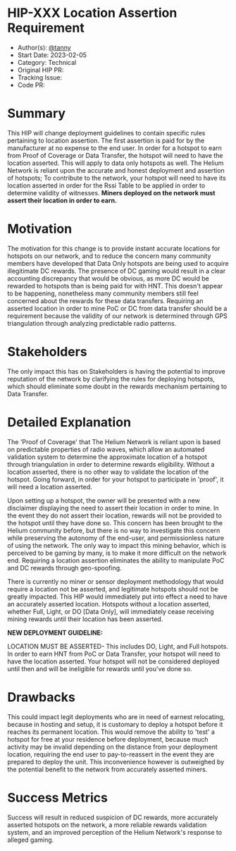 # HIP-XXX Location Assertion Requirement

- Author(s): [@tanny](https://github.com/ilovespectra)
- Start Date: 2023-02-05
- Category: Technical
- Original HIP PR:
- Tracking Issue:
- Code PR:

# Summary

[summary]: #summary

This HIP will change deployment guidelines to contain specific rules pertaining to location assertion.
The first assertion is paid for by the manufacturer at no expense to the end user. In order for a hotspot
to earn from Proof of Coverage or Data Transfer, the hotspot will need to have the location asserted. This will apply to
data only hotspots as well. The Helium Network is reliant upon the accurate and honest deployment and assertion
of hotspots; To contribute to the network, your hotspot will need to have its location asserted
in order for the Rssi Table to be applied in order to determine validity of witnesses. <b>Miners deployed on the
network must assert their location in order to earn.</b>

# Motivation

[motivation]: #motivation

The motivation for this change is to provide instant accurate locations for hotspots on our network, and to reduce
the concern many community members have developed that Data Only hotspots are being used to acquire illegitimate DC
rewards. The presence of DC gaming would result in a clear accounting discrepancy that would be obvious, as more
DC would be rewarded to hotspots than is being paid for with HNT. This doesn't appear to be happening,
nonetheless many community members still feel concerned about the rewards for these data transfers. Requiring an
asserted location in order to mine PoC or DC from data transfer should be a requirement because the validity of our
network is determined through GPS triangulation through analyzing predictable radio patterns.

# Stakeholders

[stakeholders]: #stakeholders

The only impact this has on Stakeholders is having the potential to improve reputation of the network by clarifying the rules
for deploying hotspots, which should eliminate some doubt in the rewards mechanism pertaining to Data Transfer.

# Detailed Explanation

[detailed-explanation]: #detailed-explanation

The 'Proof of Coverage' that The Helium Network is reliant upon is based on predictable properties of radio waves, which allow an automated
validation system to determine the approximate location of a hotspot through triangulation in order to determine rewards eligibility.
Without a location asserted, there is no other way to validate the location of the hotspot. Going forward, in order for your hotspot to 
participate in 'proof', it will need a location asserted.

Upon setting up a hotspot, the owner will be presented with a new disclaimer displaying the need to assert their location in order to
mine. In the event they do not assert their location, rewards will not be provided to the hotspot until they have done so. This concern
has been brought to the Helium community before, but there is no way to investigate this concern while preserving the autonomy of the
end-user, and permissionless nature of using the network. The only way to impact this mining behavior, which is perceived to be gaming by
many, is to make it more difficult on the network end. Requiring a location assertion eliminates the ability to manipulate PoC and DC
rewards through geo-spoofing.

There is currently no miner or sensor deployment methodology that would require a location not be asserted, and legitimate hotspots
should not be greatly impacted. This HIP would immediately put into effect a need to have an accurately asserted location. Hotspots
without a location asserted, whether Full, Light, or DO [Data Only], will immediately cease receiving mining rewards until their location has
been asserted.

<b>NEW DEPLOYMENT GUIDELINE:</b>

LOCATION MUST BE ASSERTED- This includes DO, Light, and Full hotspots. In order to earn HNT from PoC or Data Transfer, your hotspot will need to have
the location asserted. Your hotspot will not be considered deployed until then and will be ineligible for rewards until you've done so.

# Drawbacks

[drawbacks]: #drawbacks

This could impact legit deployments who are in need of earnest relocating, because in hosting and setup, it is customary to
deploy a hotspot before it reaches its permanent location. This would remove the ability to 'test' a hotspot for free
at your residence before deployment, because much activity may be invalid depending on the distance from your
deployment location, requiring the end user to pay-to-reassert in the event they are prepared to deploy the unit. This inconvenience
however is outweighed by the potential benefit to the network from accurately asserted miners.

# Success Metrics

[success-metrics]: #success-metrics

Success will result in reduced suspicion of DC rewards, more accurately asserted hotspots on the network, a more reliable rewards
validation system, and an improved perception of the Helium Network's response to alleged gaming.

